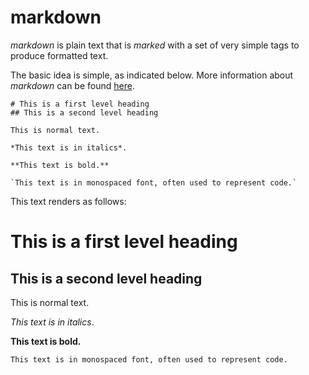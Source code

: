 # markdown

*markdown* is plain text that is *marked* with a set of very simple tags to produce formatted text.

The basic idea is simple, as indicated below. More information about *markdown* can be found [here](https://docs.github.com/en/get-started/writing-on-github/getting-started-with-writing-and-formatting-on-github/basic-writing-and-formatting-syntax).

```
# This is a first level heading
## This is a second level heading

This is normal text.

*This text is in italics*.

**This text is bold.**

`This text is in monospaced font, often used to represent code.`
```

This text renders as follows:

# This is a first level heading
## This is a second level heading

This is normal text.

*This text is in italics*.

**This text is bold.**

`This text is in monospaced font, often used to represent code.`
